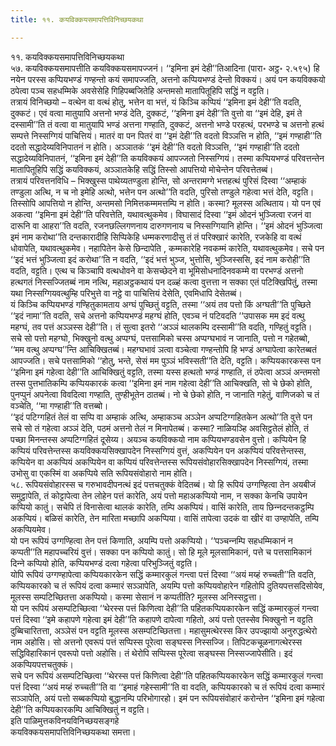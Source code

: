 ```yaml
---
title: ११. कयविक्‍कयसमापत्तिविनिच्छयकथा

---
```

११. कयविक्‍कयसमापत्तिविनिच्छयकथा  
५७. कयविक्‍कयसमापत्तीति कयविक्‍कयसमापज्‍जनं। ‘‘इमिना इमं देही’’तिआदिना (पारा॰ अट्ठ॰ २.५९५) हि नयेन परस्स कप्पियभण्डं गण्हन्तो कयं समापज्‍जति, अत्तनो कप्पियभण्डं देन्तो विक्‍कयं। अयं पन कयविक्‍कयो ठपेत्वा पञ्‍च सहधम्मिके अवसेसेहि गिहिपब्बजितेहि अन्तमसो मातापितूहिपि सद्धिं न वट्टति।  
तत्रायं विनिच्छयो – वत्थेन वा वत्थं होतु, भत्तेन वा भत्तं, यं किञ्‍चि कप्पियं ‘‘इमिना इमं देही’’ति वदति, दुक्‍कटं। एवं वत्वा मातुयापि अत्तनो भण्डं देति, दुक्‍कटं, ‘‘इमिना इमं देही’’ति वुत्तो वा ‘‘इमं देहि, इमं ते दस्सामी’’ति तं वत्वा वा मातुयापि भण्डं अत्तना गण्हाति, दुक्‍कटं, अत्तनो भण्डे परहत्थं, परभण्डे च अत्तनो हत्थं सम्पत्ते निस्सग्गियं पाचित्तियं। मातरं वा पन पितरं वा ‘‘इमं देही’’ति वदतो विञ्‍ञत्ति न होति, ‘‘इमं गण्हाही’’ति ददतो सद्धादेय्यविनिपातनं न होति। अञ्‍ञातकं ‘‘इमं देही’’ति वदतो विञ्‍ञत्ति, ‘‘इमं गण्हाही’’ति ददतो सद्धादेय्यविनिपातनं, ‘‘इमिना इमं देही’’ति कयविक्‍कयं आपज्‍जतो निस्सग्गियं। तस्मा कप्पियभण्डं परिवत्तन्तेन मातापितूहिपि सद्धिं कयविक्‍कयं, अञ्‍ञातकेहि सद्धिं तिस्सो आपत्तियो मोचेन्तेन परिवत्तेतब्बं।  
तत्रायं परिवत्तनविधि – भिक्खुस्स पाथेय्यतण्डुला होन्ति, सो अन्तरामग्गे भत्तहत्थं पुरिसं दिस्वा ‘‘अम्हाकं तण्डुला अत्थि, न च नो इमेहि अत्थो, भत्तेन पन अत्थो’’ति वदति, पुरिसो तण्डुले गहेत्वा भत्तं देति, वट्टति। तिस्सोपि आपत्तियो न होन्ति, अन्तमसो निमित्तकम्ममत्तम्पि न होति। कस्मा? मूलस्स अत्थिताय। यो पन एवं अकत्वा ‘‘इमिना इमं देही’’ति परिवत्तेति, यथावत्थुकमेव। विघासादं दिस्वा ‘‘इमं ओदनं भुञ्‍जित्वा रजनं वा दारूनि वा आहरा’’ति वदति, रजनछल्‍लिगणनाय दारुगणनाय च निस्सग्गियानि होन्ति। ‘‘इमं ओदनं भुञ्‍जित्वा इमं नाम करोथा’’ति दन्तकारादीहि सिप्पिकेहि धम्मकरणादीसु तं तं परिक्खारं कारेति, रजकेहि वा वत्थं धोवापेति, यथावत्थुकमेव। नहापितेन केसे छिन्दापेति , कम्मकारेहि नवकम्मं कारेति, यथावत्थुकमेव। सचे पन ‘‘इदं भत्तं भुञ्‍जित्वा इदं करोथा’’ति न वदति, ‘‘इदं भत्तं भुञ्‍ज, भुत्तोसि, भुञ्‍जिस्ससि, इदं नाम करोही’’ति वदति, वट्टति। एत्थ च किञ्‍चापि वत्थधोवने वा केसच्छेदने वा भूमिसोधनादिनवकम्मे वा परभण्डं अत्तनो हत्थगतं निस्सज्‍जितब्बं नाम नत्थि, महाअट्ठकथायं पन दळ्हं कत्वा वुत्तत्ता न सक्‍का एतं पटिक्खिपितुं, तस्मा यथा निस्सग्गियवत्थुम्हि परिभुत्ते वा नट्ठे वा पाचित्तियं देसेति, एवमिधापि देसेतब्बं।  
यं किञ्‍चि कप्पियभण्डं गण्हितुकामताय अग्घं पुच्छितुं वट्टति, तस्मा ‘‘अयं तव पत्तो किं अग्घती’’ति पुच्छिते ‘‘इदं नामा’’ति वदति, सचे अत्तनो कप्पियभण्डं महग्घं होति, एवञ्‍च नं पटिवदति ‘‘उपासक मम इदं वत्थु महग्घं, तव पत्तं अञ्‍ञस्स देही’’ति। तं सुत्वा इतरो ‘‘अञ्‍ञं थालकम्पि दस्सामी’’ति वदति, गण्हितुं वट्टति। सचे सो पत्तो महग्घो, भिक्खुनो वत्थु अप्पग्घं, पत्तसामिको चस्स अप्पग्घभावं न जानाति, पत्तो न गहेतब्बो, ‘‘मम वत्थु अप्पग्घ’’न्ति आचिक्खितब्बं। महग्घभावं ञत्वा वञ्‍चेत्वा गण्हन्तोपि हि भण्डं अग्घापेत्वा कारेतब्बतं आपज्‍जति। सचे पत्तसामिको ‘‘होतु, भन्ते, सेसं मम पुञ्‍ञं भविस्सती’’ति देति, वट्टति। कप्पियकारकस्स पन ‘‘इमिना इमं गहेत्वा देही’’ति आचिक्खितुं वट्टति, तस्मा यस्स हत्थतो भण्डं गण्हाति, तं ठपेत्वा अञ्‍ञं अन्तमसो तस्स पुत्तभातिकम्पि कप्पियकारकं कत्वा ‘‘इमिना इमं नाम गहेत्वा देही’’ति आचिक्खति, सो चे छेको होति, पुनप्पुनं अपनेत्वा विवदित्वा गण्हाति, तुण्हीभूतेन ठातब्बं। नो चे छेको होति, न जानाति गहेतुं, वाणिजको च तं वञ्‍चेति, ‘‘मा गण्हाही’’ति वत्तब्बो।  
‘‘इदं पटिग्गहितं तेलं वा सप्पि वा अम्हाकं अत्थि, अम्हाकञ्‍च अञ्‍ञेन अप्पटिग्गहितकेन अत्थो’’ति वुत्ते पन सचे सो तं गहेत्वा अञ्‍ञं देति, पठमं अत्तनो तेलं न मिनापेतब्बं। कस्मा? नाळियञ्हि अवसिट्ठतेलं होति, तं पच्छा मिनन्तस्स अप्पटिग्गहितं दूसेय्य। अयञ्‍च कयविक्‍कयो नाम कप्पियभण्डवसेन वुत्तो। कप्पियेन हि कप्पियं परिवत्तेन्तस्स कयविक्‍कयसिक्खापदेन निस्सग्गियं वुत्तं, अकप्पियेन पन अकप्पियं परिवत्तेन्तस्स, कप्पियेन वा अकप्पियं अकप्पियेन वा कप्पियं परिवत्तेन्तस्स रूपियसंवोहारसिक्खापदेन निस्सग्गियं, तस्मा उभोसु वा एकस्मिं वा अकप्पिये सति रूपियसंवोहारो नाम होति।  
५८. रूपियसंवोहारस्स च गरुभावदीपनत्थं इदं पत्तचतुक्‍कं वेदितब्बं। यो हि रूपियं उग्गण्हित्वा तेन अयबीजं समुट्ठापेति, तं कोट्टापेत्वा तेन लोहेन पत्तं कारेति, अयं पत्तो महाअकप्पियो नाम, न सक्‍का केनचि उपायेन कप्पियो कातुं। सचेपि तं विनासेत्वा थालकं कारेति, तम्पि अकप्पियं। वासिं कारेति, ताय छिन्‍नदन्तकट्ठम्पि अकप्पियं। बळिसं कारेति, तेन मारिता मच्छापि अकप्पिया। वासिं तापेत्वा उदकं वा खीरं वा उण्हापेति, तम्पि अकप्पियमेव।  
यो पन रूपियं उग्गण्हित्वा तेन पत्तं किणाति, अयम्पि पत्तो अकप्पियो। ‘‘पञ्‍चन्‍नम्पि सहधम्मिकानं न कप्पती’’ति महापच्‍चरियं वुत्तं। सक्‍का पन कप्पियो कातुं। सो हि मूले मूलसामिकानं, पत्ते च पत्तसामिकानं दिन्‍ने कप्पियो होति, कप्पियभण्डं दत्वा गहेत्वा परिभुञ्‍जितुं वट्टति।  
योपि रूपियं उग्गण्हापेत्वा कप्पियकारकेन सद्धिं कम्मारकुलं गन्त्वा पत्तं दिस्वा ‘‘अयं मय्हं रुच्‍चती’’ति वदति, कप्पियकारको च तं रूपियं दत्वा कम्मारं सञ्‍ञापेति, अयम्पि पत्तो कप्पियवोहारेन गहितोपि दुतियपत्तसदिसोयेव, मूलस्स सम्पटिच्छितत्ता अकप्पियो। कस्मा सेसानं न कप्पतीति? मूलस्स अनिस्सट्ठत्ता।  
यो पन रूपियं असम्पटिच्छित्वा ‘‘थेरस्स पत्तं किणित्वा देही’’ति पहितकप्पियकारकेन सद्धिं कम्मारकुलं गन्त्वा पत्तं दिस्वा ‘‘इमे कहापणे गहेत्वा इमं देही’’ति कहापणे दापेत्वा गहितो, अयं पत्तो एतस्सेव भिक्खुनो न वट्टति दुब्बिचारितत्ता, अञ्‍ञेसं पन वट्टति मूलस्स असम्पटिच्छितत्ता। महासुमत्थेरस्स किर उपज्झायो अनुरुद्धत्थेरो नाम अहोसि। सो अत्तनो एवरूपं पत्तं सप्पिस्स पूरेत्वा सङ्घस्स निस्सज्‍जि। तिपिटकचूळनागत्थेरस्स सद्धिविहारिकानं एवरूपो पत्तो अहोसि। तं थेरोपि सप्पिस्स पूरेत्वा सङ्घस्स निस्सज्‍जापेसीति। इदं अकप्पियपत्तचतुक्‍कं।  
सचे पन रूपियं असम्पटिच्छित्वा ‘‘थेरस्स पत्तं किणित्वा देही’’ति पहितकप्पियकारकेन सद्धिं कम्मारकुलं गन्त्वा पत्तं दिस्वा ‘‘अयं मय्हं रुच्‍चती’’ति वा ‘‘इमाहं गहेस्सामी’’ति वा वदति, कप्पियकारको च तं रूपियं दत्वा कम्मारं सञ्‍ञापेति, अयं पत्तो सब्बकप्पियो बुद्धानम्पि परिभोगारहो। इमं पन रूपियसंवोहारं करोन्तेन ‘‘इमिना इमं गहेत्वा देही’’ति कप्पियकारकम्पि आचिक्खितुं न वट्टति।  
इति पाळिमुत्तकविनयविनिच्छयसङ्गहे  
कयविक्‍कयसमापत्तिविनिच्छयकथा समत्ता।  